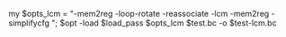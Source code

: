 my $opts_lcm = "-mem2reg -loop-rotate   -reassociate -lcm  -mem2reg -simplifycfg   ";
$opt -load $load_pass  $opts_lcm   $test.bc -o  $test-lcm.bc
